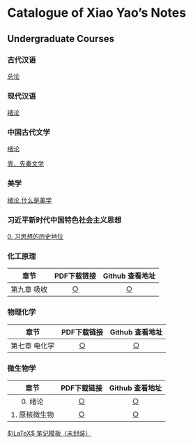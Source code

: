 # Catalogue of Xiao Yao’s Notes 

## Undergraduate Courses

### 古代汉语

[总论](.\UndergraduateCourses\中国古代文学\0.总论.html)



### 现代汉语

[绪论](.\UndergraduateCourses\现代汉语\0.绪论.html)



### 中国古代文学

[绪论](.\UndergraduateCourses\中国古代文学\0.总论.html)

[壹、先秦文学](.\UndergraduateCourses\中国古代文学\壹、先秦文学.html)



### 美学

[绪论  什么是美学](.\UndergraduateCourses\美学\0.什么是美学.html)



### 习近平新时代中国特色社会主义思想

[0. 习思想的历史地位](.\UndergraduateCourses\习近平新时代中国特色社会主义思想概论\0.习近平新时代中国特色社会主义思想及其历史地位.html)



### 化工原理

|     章节     |                   PDF下载链接                   |                       Github 查看地址                        |
| :----------: | :---------------------------------------------: | :----------------------------------------------------------: |
| 第九章  吸收 | [○](.\UndergraduateCourses\化工原理\9.吸收.pdf) | [○](https://github.com/YaoMooni/MyNote/blob/main/UndergraduateCourses/%E5%8C%96%E5%B7%A5%E5%8E%9F%E7%90%86/9.%E5%90%B8%E6%94%B6.pdf) |



### 物理化学

|     章节      |                    PDF下载链接                    |                       Github 查看地址                        |
| :-----------: | :-----------------------------------------------: | :----------------------------------------------------------: |
| 第七章 电化学 | [○](.\UndergraduateCourses\物理化学\7.电化学.pdf) | [○](https://github.com/YaoMooni/MyNote/blob/main/UndergraduateCourses/%E7%89%A9%E7%90%86%E5%8C%96%E5%AD%A6/7.%E7%94%B5%E5%8C%96%E5%AD%A6.pdf) |



### 微生物学

|     章节      |                      PDF下载链接                      |                       Github 查看地址                        |
| :-----------: | :---------------------------------------------------: | :----------------------------------------------------------: |
|    0. 绪论    |    [○](.\UndergraduateCourses\微生物学\0.绪论.pdf)    | [○](https://github.com/YaoMooni/MyNote/blob/main/UndergraduateCourses/%E5%BE%AE%E7%94%9F%E7%89%A9%E5%AD%A6/0.%E7%BB%AA%E8%AE%BA.pdf) |
| 1. 原核微生物 | [○](.\UndergraduateCourses\微生物学\1.原核微生物.pdf) | [○](https://github.com/YaoMooni/MyNote/blob/main/UndergraduateCourses/%E5%BE%AE%E7%94%9F%E7%89%A9%E5%AD%A6/1.%E5%8E%9F%E6%A0%B8%E5%BE%AE%E7%94%9F%E7%89%A9.pdf) |





[$\LaTeX$ 笔记模板（未封装）](https://github.com/YaoMooni/MyNote/blob/main/UndergraduateCourses/LaTeX%E7%AC%94%E8%AE%B0%E6%A8%A1%E6%9D%BF%EF%BC%88%E6%9C%AA%E5%B0%81%E8%A3%85%EF%BC%89/xynote.tex)